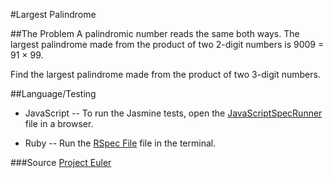 #Largest Palindrome

##The Problem
A palindromic number reads the same both ways. The largest palindrome made from the product of two 2-digit numbers is 9009 = 91 × 99.

Find the largest palindrome made from the product of two 3-digit numbers.


##Language/Testing
+ JavaScript -- To run the Jasmine tests, open the [JavaScriptSpecRunner](../JavaScriptSpecRunner.html) file in a browser.

+ Ruby -- Run the [RSpec File](largest_palindrome_spec.rb) file in the terminal.


###Source
[Project Euler](https://projecteuler.net/problem=4)